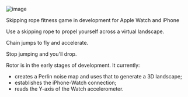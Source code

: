 

![image](https://github.com/PetarSimonovic/rotor/assets/69108995/f00afcb9-a70d-4edc-8516-3e8ea3f64c20)

Skipping rope fitness game in development for Apple Watch and iPhone

Use a skipping rope to propel yourself  across a virtual landscape. 

Chain jumps to fly and accelerate.

Stop jumping and you'll drop.


Rotor is in the early stages of development. It currently:

  - creates a Perlin noise map and uses that to generate a 3D landscape;  
  - establishes the iPhone-Watch connection;
  - reads the Y-axis of the Watch accelerometer.
  
  
  
  
